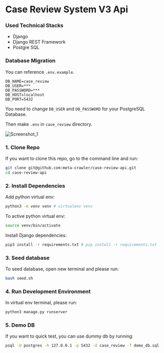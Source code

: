 # Case Review System V3 Api

### Used Technical Stacks

- Django
- Django REST Framework
- Postgre SQL

### Database Migration

You can reference `.env.example`.

```
DB_NAME=case_review
DB_USER=***
DB_PASSWORD=***
DB_HOST=localhost
DB_PORT=5432
```

You need to change `DB_USER` and `DB_PASSWORD` for your PostgreSQL Database.

Then make `.env` in `case_review` directory.

![Screenshot_1](https://github.com/meta-crawler/case-review-api/assets/114304642/df184a01-a579-4a42-a766-a001701e2d18)

### 1. Clone Repo

If you want to clone this repo, go to the command line and run:

```bash
git clone git@github.com:meta-crawler/case-review-api.git
cd case-review-api
```

### 2. Install Dependencies

Add python virtual env:

```bash
python3 -m venv venv # virtualenv venv
```

To active python virtual env:

```bash
source venv/bin/activate
```

Install Django dependencies:

```bash
pip3 install -r requirements.txt # pip install -r requirements.txt
```

### 3. Seed database

To seed database, open new terminal and please run:

```bash
bash seed.sh
```

### 4. Run Development Environment

In virtual env terminal, please run:

```bash
python3 manage.py runserver
```

### 5. Demo DB

If you want to quick test, you can use dummy db by running:

```bash
psql -U postgres -h 127.0.0.1 -p 5432 -d case_review -f demo_db.sql
```
